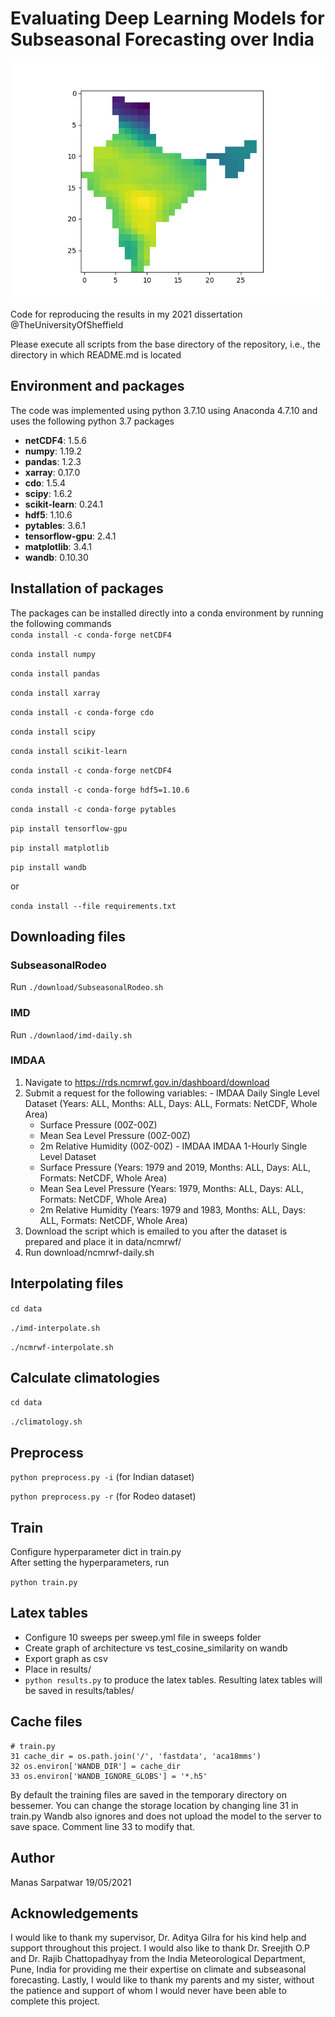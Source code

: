 # Evaluating Deep Learning Models for Subseasonal Forecasting over India

![tmp2m visualization](visualisations/tmp2m.png?raw=true "tmp2m visualisation")

Code for reproducing the results in my 2021 dissertation @TheUniversityOfSheffield

Please execute all scripts from the base directory of the repository, i.e., the directory in which README.md is located

## Environment and packages
The code was implemented using python 3.7.10 using Anaconda 4.7.10 and uses the following python 3.7 packages
  - **netCDF4**: 1.5.6
  - **numpy**: 1.19.2
  - **pandas**: 1.2.3
  - **xarray**: 0.17.0
  - **cdo**: 1.5.4
  - **scipy**: 1.6.2
  - **scikit-learn**: 0.24.1
  - **hdf5**: 1.10.6
  - **pytables**: 3.6.1
  - **tensorflow-gpu**: 2.4.1
  - **matplotlib**: 3.4.1
  - **wandb**: 0.10.30

  ## Installation of packages
  The packages can be installed directly into a conda environment by running the following commands  
  ```conda install -c conda-forge netCDF4```  
  
  ```conda install numpy```  
  
  ```conda install pandas```  
  
  ```conda install xarray```  
  
  ```conda install -c conda-forge cdo```  
  
  ```conda install scipy```  
  
  ```conda install scikit-learn```  
  
  ```conda install -c conda-forge netCDF4```  
  
  ```conda install -c conda-forge hdf5=1.10.6```  
  
  ```conda install -c conda-forge pytables```  
  
  ```pip install tensorflow-gpu```  
  
  ```pip install matplotlib```  
  
  ```pip install wandb```  
  
  or
  
  ```conda install --file requirements.txt```
  
  ## Downloading files
  
  ### SubseasonalRodeo
  Run ```./download/SubseasonalRodeo.sh```
  
  ### IMD
  Run ```./downlaod/imd-daily.sh```
  
  ### IMDAA
  1) Navigate to https://rds.ncmrwf.gov.in/dashboard/download
  2) Submit a request for the following variables:
    - IMDAA Daily Single Level Dataset (Years: ALL, Months: ALL, Days: ALL, Formats: NetCDF, Whole Area)
      - Surface Pressure (00Z-00Z) 
      - Mean Sea Level Pressure (00Z-00Z)
      - 2m Relative Humidity (00Z-00Z)
    - IMDAA IMDAA 1-Hourly Single Level Dataset
      - Surface Pressure (Years: 1979 and 2019, Months: ALL, Days: ALL, Formats: NetCDF, Whole Area)
      - Mean Sea Level Pressure (Years: 1979, Months: ALL, Days: ALL, Formats: NetCDF, Whole Area)
      - 2m Relative Humidity (Years: 1979 and 1983, Months: ALL, Days: ALL, Formats: NetCDF, Whole Area)
  3) Download the script which is emailed to you after the dataset is prepared and place it in data/ncmrwf/
  4) Run download/ncmrwf-daily.sh
  
  ## Interpolating files
  ```cd data```  
  
  ```./imd-interpolate.sh```  
  
  ```./ncmrwf-interpolate.sh```
  
  ## Calculate climatologies
  ```cd data```  
  
  ```./climatology.sh```
  
  ## Preprocess
  ```python preprocess.py -i``` (for Indian dataset)  
  
  ```python preprocess.py -r``` (for Rodeo dataset)
  
  ## Train
  Configure hyperparameter dict in train.py  
  After setting the hyperparameters, run
  
  ```python train.py```
  
  ## Latex tables
  
  - Configure 10 sweeps per sweep.yml file in sweeps folder
  - Create graph of architecture vs test_cosine_similarity on wandb
  - Export graph as csv
  - Place in results/
  - ```python results.py``` to produce the latex tables. Resulting latex tables will be saved in results/tables/
 
  ## Cache files
  ```
  # train.py
  31 cache_dir = os.path.join('/', 'fastdata', 'aca18mms')
  32 os.environ['WANDB_DIR'] = cache_dir
  33 os.environ['WANDB_IGNORE_GLOBS'] = '*.h5'
  ```
  By default the training files are saved in the temporary directory on bessemer.
  You can change the storage location by changing line 31 in train.py
  Wandb also ignores and does not upload the model to the server to save space. Comment line 33 to modify that.

  ## Author
  Manas Sarpatwar
  19/05/2021
  
  ## Acknowledgements
  I would like to thank my supervisor, Dr. Aditya Gilra for his kind help and support throughout this project. I would also like to thank Dr. Sreejith O.P and Dr. Rajib     Chattopadhyay from the India Meteorological Department, Pune, India for providing me their expertise on climate and subseasonal forecasting. Lastly, I would like to thank my parents and my sister, without the patience and support of whom I would never have been able to complete this project.
